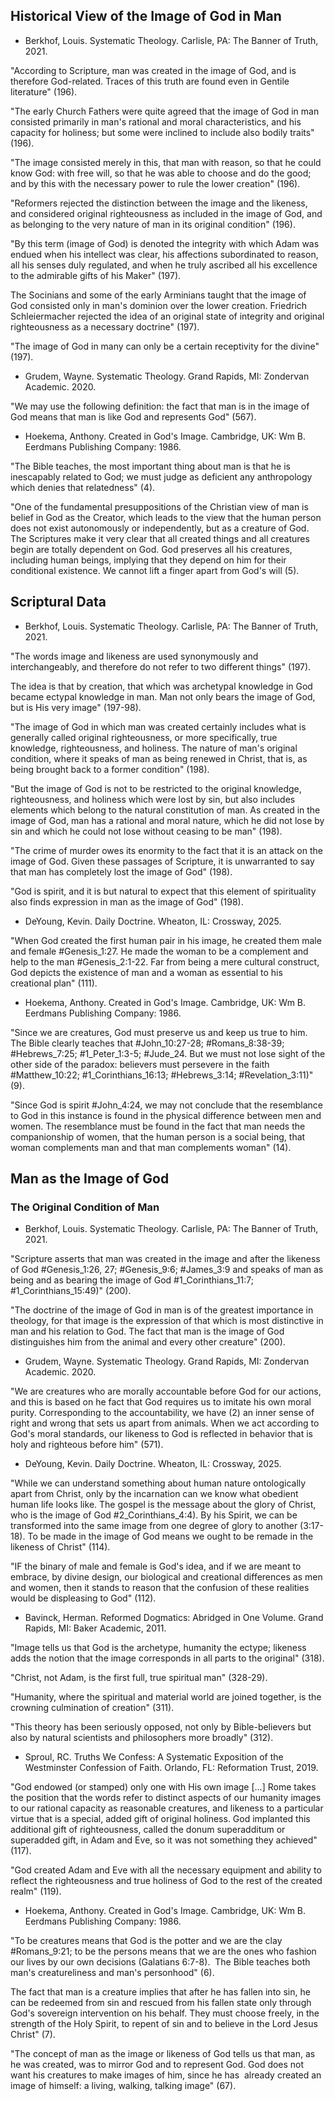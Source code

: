 ## Historical View of the Image of God in Man

- Berkhof, Louis. Systematic Theology. Carlisle, PA: The Banner of Truth, 2021.

"According to Scripture, man was created in the image of God, and is therefore God-related. Traces of this truth are found even in Gentile literature" (196).

"The early Church Fathers were quite agreed that the image of God in man consisted primarily in man's rational and moral characteristics, and his capacity for holiness; but some were inclined to include also bodily traits" (196).

"The image consisted merely in this, that man with reason, so that he could know God: with free will, so that he was able to choose and do the good; and by this with the necessary power to rule the lower creation" (196).

"Reformers rejected the distinction between the image and the likeness, and considered original righteousness as included in the image of God, and as belonging to the very nature of man in its original condition" (196).

"By this term (image of God) is denoted the integrity with which Adam was endued when his intellect was clear, his affections subordinated to reason, all his senses duly regulated, and when he truly ascribed all his excellence to the admirable gifts of his Maker" (197).

The Socinians and some of the early Arminians taught that the image of God consisted only in man's dominion over the lower creation. Friedrich Schleiermacher rejected the idea of an original state of integrity and original righteousness as a necessary doctrine" (197).

"The image of God in many can only be a certain receptivity for the divine" (197).

- Grudem, Wayne. Systematic Theology. Grand Rapids, MI: Zondervan Academic. 2020.

"We may use the following definition: the fact that man is in the image of God means that man is like God and represents God" (567).

- Hoekema, Anthony. Created in God's Image. Cambridge, UK: Wm B. Eerdmans Publishing Company: 1986.

"The Bible teaches, the most important thing about man is that he is inescapably related to God; we must judge as deficient any anthropology which denies that relatedness" (4).

"One of the fundamental presuppositions of the Christian view of man is belief in God as the Creator, which leads to the view that the human person does not exist autonomously or independently, but as a creature of God. The Scriptures make it very clear that all created things and all creatures begin are totally dependent on God. God preserves all his creatures, including human beings, implying that they depend on him for their conditional existence. We cannot lift a finger apart from God's will (5).

## Scriptural Data

- Berkhof, Louis. Systematic Theology. Carlisle, PA: The Banner of Truth, 2021.

"The words image and likeness are used synonymously and interchangeably, and therefore do not refer to two different things" (197).

The idea is that by creation, that which was archetypal knowledge in God became ectypal knowledge in man. Man not only bears the image of God, but is His very image" (197-98).

"The image of God in which man was created certainly includes what is generally called original righteousness, or more specifically, true knowledge, righteousness, and holiness. The nature of man's original condition, where it speaks of man as being renewed in Christ, that is, as being brought back to a former condition" (198).

"But the image of God is not to be restricted to the original knowledge, righteousness, and holiness which were lost by sin, but also includes elements which belong to the natural constitution of man. As created in the image of God, man has a rational and moral nature, which he did not lose by sin and which he could not lose without ceasing to be man" (198).

"The crime of murder owes its enormity to the fact that it is an attack on the image of God. Given these passages of Scripture, it is unwarranted to say that man has completely lost the image of God" (198).

"God is spirit, and it is but natural to expect that this element of spirituality also finds expression in man as the image of God" (198).

- DeYoung, Kevin. Daily Doctrine. Wheaton, IL: Crossway, 2025.

"When God created the first human pair in his image, he created them male and female #Genesis_1:27. He made the woman to be a complement and help to the man #Genesis_2:1-22. Far from being a mere cultural construct, God depicts the existence of man and a woman as essential to his creational plan" (111).

- Hoekema, Anthony. Created in God's Image. Cambridge, UK: Wm B. Eerdmans Publishing Company: 1986.

"Since we are creatures, God must preserve us and keep us true to him. The Bible clearly teaches that #John_10:27-28; #Romans_8:38-39; #Hebrews_7:25; #1_Peter_1:3-5; #Jude_24. But we must not lose sight of the other side of the paradox: believers must persevere in the faith #Matthew_10:22; #1_Corinthians_16:13; #Hebrews_3:14; #Revelation_3:11)" (9).

"Since God is spirit #John_4:24, we may not conclude that the resemblance to God in this instance is found in the physical difference between men and women. The resemblance must be found in the fact that man needs the companionship of women, that the human person is a social being, that woman complements man and that man complements woman" (14).

## Man as the Image of God

### The Original Condition of Man

- Berkhof, Louis. Systematic Theology. Carlisle, PA: The Banner of Truth, 2021.

"Scripture asserts that man was created in the image and after the likeness of God #Genesis_1:26, 27; #Genesis_9:6; #James_3:9 and speaks of man as being and as bearing the image of God #1_Corinthians_11:7; #1_Corinthians_15:49)" (200).

"The doctrine of the image of God in man is of the greatest importance in theology, for that image is the expression of that which is most distinctive in man and his relation to God. The fact that man is the image of God distinguishes him from the animal and every other creature" (200).

- Grudem, Wayne. Systematic Theology. Grand Rapids, MI: Zondervan Academic. 2020.

"We are creatures who are morally accountable before God for our actions, and this is based on he fact that God requires us to imitate his own moral purity. Corresponding to the accountability, we have (2) an inner sense of right and wrong that sets us apart from animals. When we act according to God's moral standards, our likeness to God is reflected in behavior that is holy and righteous before him" (571).

- DeYoung, Kevin. Daily Doctrine. Wheaton, IL: Crossway, 2025.

"While we can understand something about human nature ontologically apart from Christ, only by the incarnation can we know what obedient human life looks like. The gospel is the message about the glory of Christ, who is the image of God #2_Corinthians_4:4). By his Spirit, we can be transformed into the same image from one degree of glory to another (3:17-18). To be made in the image of God means we ought to be remade in the likeness of Christ" (114).

"IF the binary of male and female is God's idea, and if we are meant to embrace, by divine design, our biological and creational differences as men and women, then it stands to reason that the confusion of these realities would be displeasing to God" (112).

- Bavinck, Herman. Reformed Dogmatics: Abridged in One Volume. Grand Rapids, MI: Baker Academic, 2011.

"Image tells us that God is the archetype, humanity the ectype; likeness adds the notion that the image corresponds in all parts to the original" (318).

"Christ, not Adam, is the first full, true spiritual man" (328-29).

"Humanity, where the spiritual and material world are joined together, is the crowning culmination of creation" (311).

"This theory has been seriously opposed, not only by Bible-believers but also by natural scientists and philosophers more broadly" (312).

- Sproul, RC. Truths We Confess: A Systematic Exposition of the Westminster Confession of Faith. Orlando, FL: Reformation Trust, 2019.

"God endowed (or stamped) only one with His own image [...] Rome takes the position that the words refer to distinct aspects of our humanity images to our rational capacity as reasonable creatures, and likeness to a particular virtue that is a special, added gift of original holiness. God implanted this additional gift of righteousness, called the donum superadditum or superadded gift, in Adam and Eve, so it was not something they achieved" (117).

"God created Adam and Eve with all the necessary equipment and ability to reflect the righteousness and true holiness of God to the rest of the created realm" (119).

- Hoekema, Anthony. Created in God's Image. Cambridge, UK: Wm B. Eerdmans Publishing Company: 1986.

"To be creatures means that God is the potter and we are the clay #Romans_9:21; to be the persons means that we are the ones who fashion our lives by our own decisions (Galatians 6:7-8).  The Bible teaches both man's creatureliness and man's personhood" (6).

The fact that man is a creature implies that after he has fallen into sin, he can be redeemed from sin and rescued from his fallen state only through God's sovereign intervention on his behalf. They must choose freely, in the strength of the Holy Spirit, to repent of sin and to believe in the Lord Jesus Christ" (7).

"The concept of man as the image or likeness of God tells us that man, as he was created, was to mirror God and to represent God. God does not want his creatures to make images of him, since he has  already created an image of himself: a living, walking, talking image" (67).